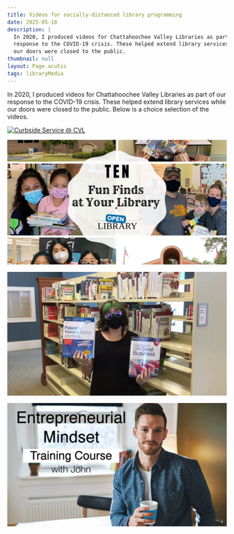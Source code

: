 ```yaml
---
title: Videos for socially-distanced library programming
date: 2025-05-18
description: |
  In 2020, I produced videos for Chattahoochee Valley Libraries as part of our
  response to the COVID-19 crisis. These helped extend library services while
  our doors were closed to the public.
thumbnail: null
layout: Page.acutis
tags: libraryMedia
---
```


In 2020, I produced videos for Chattahoochee Valley Libraries as part of our
response to the COVID-19 crisis. These helped extend library services while our
doors were closed to the public. Below is a choice selection of the videos.

<div class="video-thumbnail__link">

[![Curbside Service @ CVL](/assets/images/library-media/curbside-title.jpg)](https://www.facebook.com/chatlibraries/videos/632143977302753/)

</div>
<div class="video-thumbnail__link">

[![Ten Fun Finds At Your Library](/assets/images/library-media/10things-cover.jpg)](https://youtu.be/Qv5kRzo5e7o)

</div>
<div class="video-thumbnail__link">

[![Legal Resources At Your Library](/assets/images/library-media/Legal-Resources-At-Your-Library.webp)](https://youtu.be/ugSAYYL0bgU)

</div>
<div class="video-thumbnail__link">

[![Entrepreneurial Mindset Training Course with John](/assets/images/library-media/Entrepreneurial-Mindset-Training-Course-with-John-hTnw1sfOeQQ.jpg)](https://youtu.be/hTnw1sfOeQQ)

</div>
